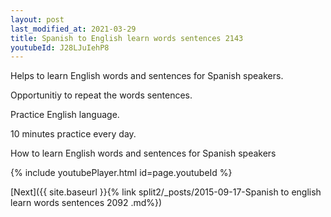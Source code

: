 ```yaml
---
layout: post
last_modified_at: 2021-03-29
title: Spanish to English learn words sentences 2143 
youtubeId: J28LJuIehP8
---
```

 
 
Helps to learn English words and sentences for Spanish speakers.

Opportunitiy to repeat the words sentences. 

Practice English language. 
 
10 minutes practice every day. 
 
How to learn English words and sentences for Spanish speakers 
 
{% include youtubePlayer.html id=page.youtubeId %}
 
 
[Next]({{ site.baseurl }}{% link  split2/_posts/2015-09-17-Spanish to english learn words sentences 2092 .md%})
 
